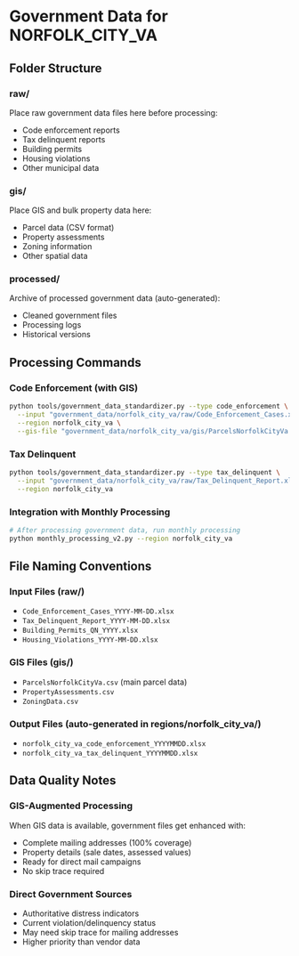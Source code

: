 # Government Data for NORFOLK_CITY_VA

## Folder Structure

### raw/
Place raw government data files here before processing:
- Code enforcement reports
- Tax delinquent reports  
- Building permits
- Housing violations
- Other municipal data

### gis/
Place GIS and bulk property data here:
- Parcel data (CSV format)
- Property assessments
- Zoning information
- Other spatial data

### processed/
Archive of processed government data (auto-generated):
- Cleaned government files
- Processing logs
- Historical versions

## Processing Commands

### Code Enforcement (with GIS)
```bash
python tools/government_data_standardizer.py --type code_enforcement \
  --input "government_data/norfolk_city_va/raw/Code_Enforcement_Cases.xlsx" \
  --region norfolk_city_va \
  --gis-file "government_data/norfolk_city_va/gis/ParcelsNorfolkCityVa.csv"
```

### Tax Delinquent
```bash  
python tools/government_data_standardizer.py --type tax_delinquent \
  --input "government_data/norfolk_city_va/raw/Tax_Delinquent_Report.xlsx" \
  --region norfolk_city_va
```

### Integration with Monthly Processing
```bash
# After processing government data, run monthly processing
python monthly_processing_v2.py --region norfolk_city_va
```

## File Naming Conventions

### Input Files (raw/)
- `Code_Enforcement_Cases_YYYY-MM-DD.xlsx`
- `Tax_Delinquent_Report_YYYY-MM-DD.xlsx` 
- `Building_Permits_QN_YYYY.xlsx`
- `Housing_Violations_YYYY-MM-DD.xlsx`

### GIS Files (gis/)
- `ParcelsNorfolkCityVa.csv` (main parcel data)
- `PropertyAssessments.csv`
- `ZoningData.csv`

### Output Files (auto-generated in regions/norfolk_city_va/)
- `norfolk_city_va_code_enforcement_YYYYMMDD.xlsx`
- `norfolk_city_va_tax_delinquent_YYYYMMDD.xlsx`

## Data Quality Notes

### GIS-Augmented Processing
When GIS data is available, government files get enhanced with:
- Complete mailing addresses (100% coverage)
- Property details (sale dates, assessed values)
- Ready for direct mail campaigns
- No skip trace required

### Direct Government Sources
- Authoritative distress indicators
- Current violation/delinquency status
- May need skip trace for mailing addresses
- Higher priority than vendor data
